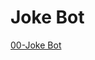 # Joke Bot  

[00-Joke Bot](https://colab.research.google.com/drive/1ydOZ_DbS6jkDjq3tFO_ivgmMSKW155a4?usp=sharing)